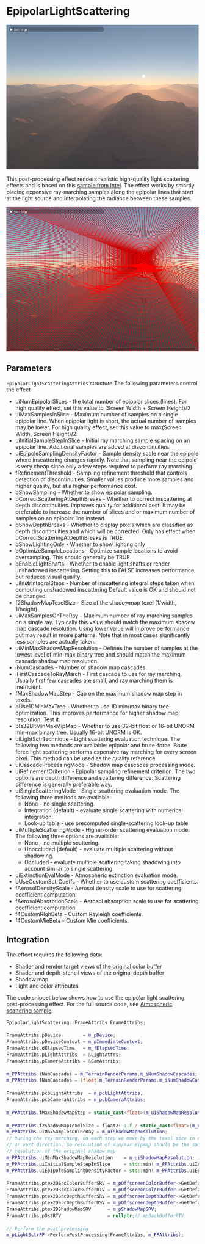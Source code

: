 # EpipolarLightScattering

![](media/LightScattering.png)

This post-processing effect renders realistic high-quality light scattering effects and is 
based on this [sample from Intel](https://github.com/GameTechDev/OutdoorLightScattering).
The effect works by smartly placing expensive ray-marching samples along the epipolar lines
that start at the light source and interpolating the radiance between these samples.

![](media/EpipolarSampling.png)

## Parameters 

`EpipolarLightScatteringAttribs` structure 
The following parameters control the effect

* uiNumEpipolarSlices - the total number of epipolar slices (lines). For high quality effect,
                        set this value to (Screen Width + Screen Height)/2
* uiMaxSamplesInSlice - Maximum number of samples on a single epipolar line.
                        When epipolar light is short, the actual number of samples
                        may be lower. For high quality effect, set this value to max(Screen Width, Screen Height)/2. 
* uiInitialSampleStepInSlice - Initial ray marching sample spacing on an epipolar line. 
                               Additional samples are added at discontinuities.
* uiEpipoleSamplingDensityFactor - Sample density scale near the epipole where inscattering changes rapidly.
                                   Note that sampling near the epipole is very cheap since only a few steps
                                   required to perform ray marching.
* fRefinementThreshold - Sampling refinement threshold that controls detection of discontinuities. Smaller values
                         produce more samples and higher quality, but at a higher performance cost.
* bShowSampling    - Whether to show epipolar sampling.
* bCorrectScatteringAtDepthBreaks - Whether to correct inscattering at depth discontinuities. Improves quality
                                    for additional cost. It may be preferable to increase the number of slices
                                    and or maximum number of samples on an epipolar line instead.
* bShowDepthBreaks  -  Whether to display pixels which are classified as depth discontinuities and which
                       will be corrected. Only has effect when bCorrectScatteringAtDepthBreaks is TRUE.
* bShowLightingOnly - Whether to show lighting only
* bOptimizeSampleLocations - Optimize sample locations to avoid oversampling. This should generally be TRUE.
* bEnableLightShafts  - Whether to enable light shafts or render unshadowed inscattering.
                        Setting this to FALSE increases performance, but reduces visual quality.
* uiInstrIntegralSteps  - Number of inscattering integral steps taken when computing unshadowed inscattering
                          Default value is OK and should not be changed.
* f2ShadowMapTexelSize  - Size of the shadowmap texel (1/width, 1/height)
* uiMaxSamplesOnTheRay  - Maximum number of ray marching samples on a single ray. Typically this value should match the maximum 
                          shadow map cascade resolution. Using lower value will improve performance but may result
                          in moire patterns. Note that in most cases significantly less samples are actually taken.
* uiMinMaxShadowMapResolution - Defines the number of samples at the lowest level of min-max binary tree
                                and should match the maximum cascade shadow map resolution.
* iNumCascades - Number of shadow map cascades
* iFirstCascadeToRayMarch  -  First cascade to use for ray marching. Usually first few cascades are small, and ray
                              marching them is inefficient.
* fMaxShadowMapStep -  Cap on the maximum shadow map step in texels.
* bUse1DMinMaxTree  -  Whether to use 1D min/max binary tree optimization. This improves
                       performance for higher shadow map resolution. Test it.
* bIs32BitMinMaxMipMap - Whether to use 32-bit float or 16-bit UNORM min-max binary tree. Usually 16-bit UNORM is OK.
* uiLightSctrTechnique - Light scattering evaluation technique. The following two methods are available: epipolar and brute-force.
                         Brute force light scattering performs expensive ray marching for every screen pixel. This method
                         can be used as the quality reference.
* uiCascadeProcessingMode  - Shadow map cascades processing mode.
* uiRefinementCriterion  - Epipolar sampling refinement criterion. The two options are depth difference and scattering difference.
                           Scattering difference is generally preferable way.
* uiSingleScatteringMode - Single scattering evaluation mode. The following three methods are available:
  * None - no single scattering.
  * Integration (default) - evaluate single scattering with numerical integration.
  * Look-up table - use precomputed single-scattering look-up table.
* uiMultipleScatteringMode - Higher-order scattering evaluation mode. The following three options are available:
  * None - no multiple scattering.
  * Unoccluded (default) - evaluate multiple scattering without shadowing.
  * Occluded - evaluate multiple scattering taking shadowing into account similar to single scattering.
* uiExtinctionEvalMode - Atmospheric extinction evaluation mode.
* bUseCustomSctrCoeffs - Whether to use custom scattering coefficients.
* fAerosolDensityScale - Aerosol density scale to use for scattering coefficient computation.
* fAerosolAbsorbtionScale - Aerosol absorption scale to use for scattering coefficient computation.
* f4CustomRlghBeta - Custom Rayleigh coefficients.
* f4CustomMieBeta  - Custom Mie coefficients.

## Integration

The effect requires the following data:
* Shader and render target views of the original color buffer
* Shader and depth-stencil views of the original depth buffer
* Shadow map
* Light and color attributes

The code snippet below shows how to use the epipolar light scattering post-processing effect.
For the full source code, see [Atmospheric scattering sample](https://github.com/DiligentGraphics/DiligentSamples/tree/master/Samples/Atmosphere).

```cpp
EpipolarLightScattering::FrameAttribs FrameAttribs;

FrameAttribs.pDevice        = m_pDevice;
FrameAttribs.pDeviceContext = m_pImmediateContext;
FrameAttribs.dElapsedTime   = m_fElapsedTime;
FrameAttribs.pLightAttribs  = &LightAttrs;
FrameAttribs.pCameraAttribs = &CamAttribs;

m_PPAttribs.iNumCascades = m_TerrainRenderParams.m_iNumShadowCascades;
m_PPAttribs.fNumCascades = (float)m_TerrainRenderParams.m_iNumShadowCascades;

FrameAttribs.pcbLightAttribs  = m_pcbLightAttribs;
FrameAttribs.pcbCameraAttribs = m_pcbCameraAttribs;

m_PPAttribs.fMaxShadowMapStep = static_cast<float>(m_uiShadowMapResolution / 4);
        
m_PPAttribs.f2ShadowMapTexelSize = float2( 1.f / static_cast<float>(m_uiShadowMapResolution), 1.f / static_cast<float>(m_uiShadowMapResolution) );
m_PPAttribs.uiMaxSamplesOnTheRay = m_uiShadowMapResolution;
// During the ray marching, on each step we move by the texel size in either horz 
// or vert direction. So resolution of min/max mipmap should be the same as the 
// resolution of the original shadow map
m_PPAttribs.uiMinMaxShadowMapResolution    = m_uiShadowMapResolution;
m_PPAttribs.uiInitialSampleStepInSlice     = std::min( m_PPAttribs.uiInitialSampleStepInSlice, m_PPAttribs.uiMaxSamplesInSlice );
m_PPAttribs.uiEpipoleSamplingDensityFactor = std::min( m_PPAttribs.uiEpipoleSamplingDensityFactor, m_PPAttribs.uiInitialSampleStepInSlice );

FrameAttribs.ptex2DSrcColorBufferSRV = m_pOffscreenColorBuffer->GetDefaultView(TEXTURE_VIEW_SHADER_RESOURCE);
FrameAttribs.ptex2DSrcColorBufferRTV = m_pOffscreenColorBuffer->GetDefaultView(TEXTURE_VIEW_RENDER_TARGET);
FrameAttribs.ptex2DSrcDepthBufferSRV = m_pOffscreenDepthBuffer->GetDefaultView(TEXTURE_VIEW_SHADER_RESOURCE);
FrameAttribs.ptex2DSrcDepthBufferDSV = m_pOffscreenDepthBuffer->GetDefaultView(TEXTURE_VIEW_DEPTH_STENCIL);
FrameAttribs.ptex2DShadowMapSRV      = m_pShadowMapSRV;
FrameAttribs.pDstRTV                 = nullptr;// mpBackBufferRTV;

// Perform the post processing
m_pLightSctrPP->PerformPostProcessing(FrameAttribs, m_PPAttribs);
```
